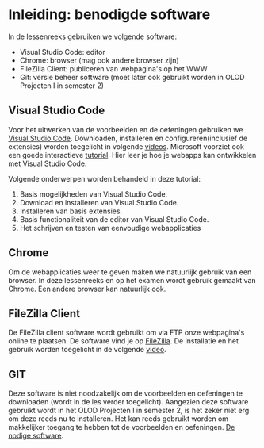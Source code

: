 # Inleiding: benodigde software
In de lessenreeks gebruiken we volgende software:
- Visual Studio Code: editor
- Chrome: browser (mag ook andere browser zijn)
- FileZilla Client: publiceren van webpagina's op het WWW
- Git: versie beheer software (moet later ook gebruikt worden in OLOD Projecten I in semester 2)

## Visual Studio Code
Voor het uitwerken van de voorbeelden en de oefeningen gebruiken we [Visual Studio Code](https://code.visualstudio.com/Download). Downloaden, installeren en configureren(inclusief de extensies) worden toegelicht in volgende [videos](https://www.youtube.com/playlist?list=PLgKzo3JzWykNDcpJ8XX73w7WTQ_iiB_nD). Microsoft voorziet ook een goede interactieve [tutorial](https://docs.microsoft.com/nl-nl/learn/modules/develop-web-apps-with-vs-code/). Hier leer je hoe je webapps kan ontwikkelen met Visual Studio Code.

Volgende onderwerpen worden behandeld in deze tutorial:
1. Basis mogelijkheden van Visual Studio Code.
2. Download en installeren van Visual Studio Code.
3. Installeren van basis extensies.
4. Basis functionaliteit van de editor van Visual Studio Code.
5. Het schrijven en testen van eenvoudige webapplicaties

## Chrome
Om de webapplicaties weer te geven maken we natuurlijk gebruik van een browser. In deze lessenreeks en op het examen wordt gebruik gemaakt van Chrome. Een andere browser kan natuurlijk ook.

## FileZilla Client
De FileZilla client software wordt gebruikt om via FTP onze webpagina's online te plaatsen.
De software vind je op [FileZilla](https://filezilla-project.org/download.php?type=client). De installatie en het gebruik worden toegelicht in de volgende [video](https://www.youtube.com/watch?v=ejtnqiFVj0Y&list=PLgKzo3JzWykOkBYJT3IqkLKvhq9f8c_DG).

## GIT
Deze software is niet noodzakelijk om de voorbeelden en oefeningen te downloaden (wordt in de les verder toegelicht). Aangezien deze software gebruikt wordt in het OLOD Projecten I in semester 2, is het zeker niet erg om deze reeds nu te installeren. Het kan reeds gebruikt worden om makkelijker toegang te hebben tot de voorbeelden en oefeningen. [De nodige software](https://git-scm.com/). 
